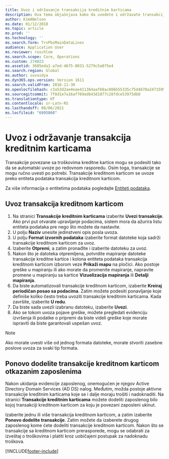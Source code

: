 ```yaml
---
title: Uvoz i održavanje transakcija kreditnim karticama
description: Ova tema objašnjava kako da uvedete i održavate transakcije kreditne kartice povezane sa troškovima. Ove transakcije se mogu podesiti tako da se automatski uvoze po redovnom rasporedu ili se mogu ručno uvesti po potrebi.
author: KimANelson
ms.date: 01/12/2018
ms.topic: article
ms.prod: ''
ms.technology: ''
ms.search.form: TrvPbsMainDataLines
audience: Application User
ms.reviewer: roschlom
ms.search.scope: Core, Operations
ms.custom: 274023
ms.assetid: 3605eda1-a7ed-4675-8031-5279c5a8f5e4
ms.search.region: Global
ms.author: suvaidya
ms.dyn365.ops.version: Version 1611
ms.search.validFrom: 2016-11-30
ms.openlocfilehash: c3a53d2ae4eae411364aaf68ac806b55335c75d4870a24715954ccae327f4358
ms.sourcegitcommit: 7f8d1e7a16af769adb43d1877c28fdce53975db8
ms.translationtype: HT
ms.contentlocale: sr-Latn-RS
ms.lasthandoff: 08/06/2021
ms.locfileid: "6995868"
---
```

# <a name="import-and-maintain-credit-card-transactions"></a>Uvoz i održavanje transakcija kreditnim karticama

Transakcije povezane sa troškovima kreditne kartice mogu se podesiti tako da se automatski uvoze po redovnom rasporedu. Osim toga, transakcije se mogu ručno uvesti po potrebi. Transakcije kreditnom karticom se uvoze preko entiteta podataka transakcija kreditnom karticom.

Za više informacija o entitetima podataka pogledajte [Entiteti podataka](/dynamics365/fin-ops-core/dev-itpro/data-entities/data-entities).

## <a name="import-credit-card-transactions"></a>Uvoz transakcija kreditnom karticom

1. Na stranici **Transakcije kreditnim karticama** izaberite **Uvezi transakcije**. Ako prvi put otvarate upravljanje podacima, sistem mora da ažurira listu entiteta podataka pre nego što možete da nastavite.
2. U polju **Naziv** unesite jedinstveni opis posla uvoza.
3. U polju **Format izvornih podataka** izaberite format datoteke koja sadrži transakcije kreditnom karticom za uvoz.
4. Izaberite **Otpremi**, a zatim pronađite i izaberite datoteku za uvoz.
5. Nakon što je datoteka otpremljena, potvrdite mapiranje datoteke transakcije kreditne kartice i kolona entiteta podataka transakcija kreditnom karticom izborom veze **Prikaži mapu** na pločici. Ako postoje greške u mapiranju ili ako morate da promenite mapiranje, napravite promene u mapiranju sa kartice **Vizuelizacija mapiranja** ili **Detalji mapiranja**.
6. Da biste automatizovali transakcije kreditnom karticom, izaberite **Kreiraj periodičan posao sa podacima**. Zatim možete podesiti ponavljanje koje definiše koliko često treba uvoziti transakcije kreditnim karticama. Kada završite, izaberite **U redu**.
7. Da biste sada uvezli izabranu datoteku, izaberite **Uvezi**.
8. Ako se tokom uvoza pojave greške, možete pregledati evidenciju izvršenja ili podatke o pripremi da biste videli greške koje morate ispraviti da biste garantovali uspešan uvoz.

> [!NOTE]
> Ako morate uvesti više od jednog formata datoteke, morate stvoriti zasebne poslove uvoza za svaki tip formata.

## <a name="reassign-the-credit-card-transactions-for-terminated-employees"></a>Ponovo dodelite transakcije kreditnom karticom otkazanim zaposlenima

Nakon ukidanja evidencije zaposlenog, onemogućen je njegov Active Directory Domain Services (AD DS) nalog. Međutim, možda postoje aktivne transakcije kreditnim karticama koje se i dalje moraju trošiti i nadoknaditi. Na stranici **Transakcije kreditnim karticama** možete dodeliti zaposlenog bilo kojoj transakciji kreditnom karticom za koju je povezani zaposleni ukinut.

Izaberite jednu ili više transakcija kreditnom karticom, a zatim izaberite **Ponovo dodelite transakcije**. Zatim možete da izaberete drugog zaposlenog kome ćete dodeliti transakcije kreditnom karticom. Nakon što se transakcije sa kreditnom karticom prerasporede, mogu se odabrati za izveštaj o troškovima i platiti kroz uobičajeni postupak za nadoknadu troškova.


[!INCLUDE[footer-include](../includes/footer-banner.md)]